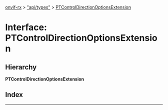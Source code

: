 [onvif-rx](../README.md) > ["api/types"](../modules/_api_types_.md) > [PTControlDirectionOptionsExtension](../interfaces/_api_types_.ptcontroldirectionoptionsextension.md)

# Interface: PTControlDirectionOptionsExtension

## Hierarchy

**PTControlDirectionOptionsExtension**

## Index

---

